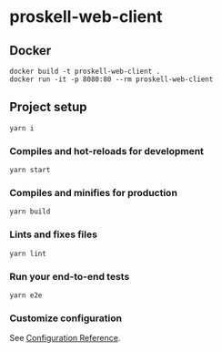 # proskell-web-client

## Docker

```
docker build -t proskell-web-client .
docker run -it -p 8080:80 --rm proskell-web-client
```

## Project setup
```
yarn i
```

### Compiles and hot-reloads for development
```
yarn start
```

### Compiles and minifies for production
```
yarn build
```

### Lints and fixes files
```
yarn lint
```

### Run your end-to-end tests
```
yarn e2e
```

### Customize configuration
See [Configuration Reference](https://cli.vuejs.org/config/).
